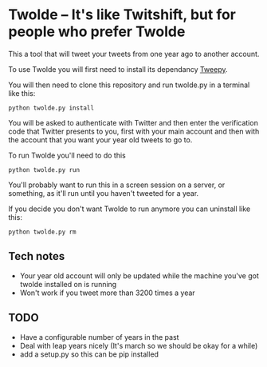 # Twolde – It's like Twitshift, but for people who prefer Twolde

This a tool that will tweet your tweets from one year ago to another account.

To use Twolde you will first need to install its dependancy <a href="https://github.com/tweepy/tweepy">Tweepy</a>.

You will then need to clone this repository and run twolde.py in a terminal like this:

```
python twolde.py install
```

You will be asked to authenticate with Twitter and then enter the verification code that Twitter presents to you, first with your main account and then with the account that you want your year old tweets to go to.

To run Twolde you'll need to do this

```
python twolde.py run
```

You'll probably want to run this in a screen session on a server, or something, as it'll run until you haven't tweeted for a year.

If you decide you don't want Twolde to run anymore you can uninstall like this:

```
python twolde.py rm
```

## Tech notes

* Your year old account will only be updated while the machine you've got twolde installed on is running
* Won't work if you tweet more than 3200 times a year

## TODO

* Have a configurable number of years in the past
* Deal with leap years nicely (It's march so we should be okay for a while)
* add a setup.py so this can be pip installed
